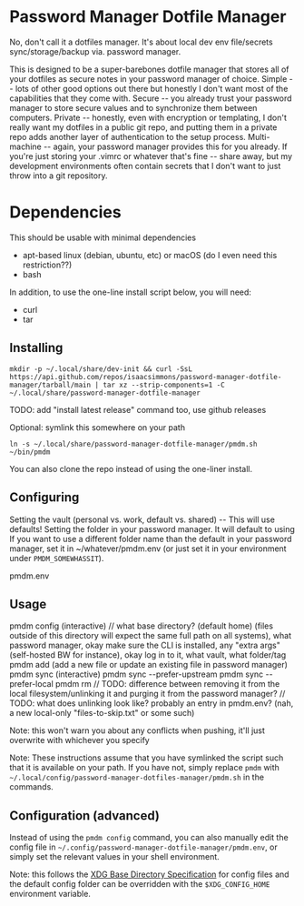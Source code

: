 # Password Manager Dotfile Manager

No, don't call it a dotfiles manager. It's about local dev env file/secrets sync/storage/backup via. password manager.

This is designed to be a super-barebones dotfile manager that stores all of your dotfiles as secure notes in your password manager of choice.
Simple -- lots of other good options out there but honestly I don't want most of the capabilities that they come with.
Secure -- you already trust your password manager to store secure values and to synchronize them between computers.
Private -- honestly, even with encryption or templating, I don't really want my dotfiles in a public git repo, and putting them in a private repo adds another layer of authentication to the setup process.
Multi-machine -- again, your password manager provides this for you already.
If you're just storing your .vimrc or whatever that's fine -- share away, but my development environments often contain secrets that I don't want to just throw into a git repository.

# Dependencies

This should be usable with minimal dependencies

* apt-based linux (debian, ubuntu, etc) or macOS (do I even need this restriction??)
* bash

In addition, to use the one-line install script below, you will need:

* curl
* tar

## Installing

    mkdir -p ~/.local/share/dev-init && curl -SsL https://api.github.com/repos/isaacsimmons/password-manager-dotfile-manager/tarball/main | tar xz --strip-components=1 -C ~/.local/share/password-manager-dotfile-manager

TODO: add "install latest release" command too, use github releases

Optional: symlink this somewhere on your path

    ln -s ~/.local/share/password-manager-dotfile-manager/pmdm.sh ~/bin/pmdm

You can also clone the repo instead of using the one-liner install.

## Configuring

Setting the vault (personal vs. work, default vs. shared) -- This will use defaults!
Setting the folder in your password manager.
It will default to using 
If you want to use a different folder name than the default in your password manager, set it in ~/whatever/pmdm.env (or just set it in your environment under `PMDM_SOMEWHASSIT`).

pmdm.env

## Usage

pmdm config (interactive)
  // what base directory? (default home) (files outside of this directory will expect the same full path on all systems), what password manager, okay make sure the CLI is installed, any "extra args" (self-hosted BW for instance), okay log in to it, what vault, what folder/tag
pmdm add <path> (add a new file or update an existing file in password manager)
pmdm sync (interactive)
pmdm sync --prefer-upstream
pmdm sync --prefer-local
pmdm rm <path>
// TODO: difference between removing it from the local filesystem/unlinking it and purging it from the password manager?
// TODO: what does unlinking look like? probably an entry in pmdm.env? (nah, a new local-only "files-to-skip.txt" or some such)

Note: this won't warn you about any conflicts when pushing, it'll just overwrite with whichever you specify

Note: These instructions assume that you have symlinked the script such that it is available on your path.
If you have not, simply replace `pmdm` with `~/.local/config/password-manager-dotfiles-manager/pmdm.sh` in the commands.

## Configuration (advanced)

Instead of using the `pmdm config` command, you can also manually edit the config file in `~/.config/password-manager-dotfile-manager/pmdm.env`, or simply set the relevant values in your shell environment.

Note: this follows the [XDG Base Directory Specification](https://specifications.freedesktop.org/basedir-spec/basedir-spec-latest.html) for config files and the default config folder can be overridden with the `$XDG_CONFIG_HOME` environment variable.
